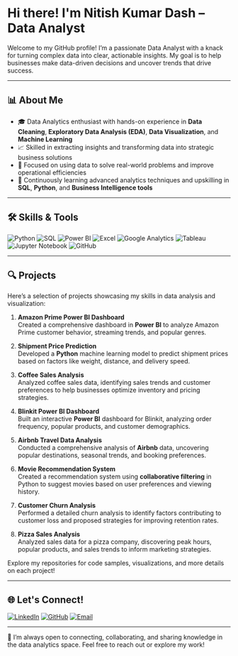 #  Hi there! I'm Nitish Kumar Dash – Data Analyst

Welcome to my GitHub profile! I’m a passionate Data Analyst with a knack for turning complex data into clear, actionable insights. My goal is to help businesses make data-driven decisions and uncover trends that drive success.

---

## 📊 About Me

- 🎓 Data Analytics enthusiast with hands-on experience in **Data Cleaning**, **Exploratory Data Analysis (EDA)**, **Data Visualization**, and **Machine Learning**
- 📈 Skilled in extracting insights and transforming data into strategic business solutions
- 💼 Focused on using data to solve real-world problems and improve operational efficiencies
- 🌱 Continuously learning advanced analytics techniques and upskilling in **SQL**, **Python**, and **Business Intelligence tools**

---

## 🛠️ Skills & Tools

![Python](https://img.shields.io/badge/Python-3776AB?style=for-the-badge&logo=python&logoColor=white)
![SQL](https://img.shields.io/badge/SQL-336791?style=for-the-badge&logo=postgresql&logoColor=white)
![Power BI](https://img.shields.io/badge/Power_BI-F2C811?style=for-the-badge&logo=powerbi&logoColor=black)
![Excel](https://img.shields.io/badge/Excel-217346?style=for-the-badge&logo=microsoft-excel&logoColor=white)
![Google Analytics](https://img.shields.io/badge/Google_Analytics-E37400?style=for-the-badge&logo=google-analytics&logoColor=white)
![Tableau](https://img.shields.io/badge/Tableau-E97627?style=for-the-badge&logo=tableau&logoColor=white)
![Jupyter Notebook](https://img.shields.io/badge/Jupyter_Notebook-F37626?style=for-the-badge&logo=jupyter&logoColor=white)
![GitHub](https://img.shields.io/badge/GitHub-181717?style=for-the-badge&logo=github&logoColor=white)

---

## 🔍 Projects

Here’s a selection of projects showcasing my skills in data analysis and visualization:

1. **Amazon Prime Power BI Dashboard**  
   Created a comprehensive dashboard in **Power BI** to analyze Amazon Prime customer behavior, streaming trends, and popular genres.

2. **Shipment Price Prediction**  
   Developed a **Python** machine learning model to predict shipment prices based on factors like weight, distance, and delivery speed.

3. **Coffee Sales Analysis**  
   Analyzed coffee sales data, identifying sales trends and customer preferences to help businesses optimize inventory and pricing strategies.

4. **Blinkit Power BI Dashboard**  
   Built an interactive **Power BI** dashboard for Blinkit, analyzing order frequency, popular products, and customer demographics.

5. **Airbnb Travel Data Analysis**  
   Conducted a comprehensive analysis of **Airbnb** data, uncovering popular destinations, seasonal trends, and booking preferences.

6. **Movie Recommendation System**  
   Created a recommendation system using **collaborative filtering** in Python to suggest movies based on user preferences and viewing history.

7. **Customer Churn Analysis**  
   Performed a detailed churn analysis to identify factors contributing to customer loss and proposed strategies for improving retention rates.

8. **Pizza Sales Analysis**  
   Analyzed sales data for a pizza company, discovering peak hours, popular products, and sales trends to inform marketing strategies.

Explore my repositories for code samples, visualizations, and more details on each project!

---

## 🌐 Let's Connect!

[![LinkedIn](https://img.shields.io/badge/LinkedIn-0077B5?style=for-the-badge&logo=linkedin&logoColor=white)](https://www.linkedin.com/in/nitish-kr-dash)
[![GitHub](https://img.shields.io/badge/GitHub-100000?style=for-the-badge&logo=github&logoColor=white)](https://github.com/Nitishdash04)
[![Email](https://img.shields.io/badge/Email-D14836?style=for-the-badge&logo=gmail&logoColor=white)](dashnitish0@gmail.com)

---

🌟 I’m always open to connecting, collaborating, and sharing knowledge in the data analytics space. Feel free to reach out or explore my work!


<!---
Nitishdash04/Nitishdash04 is a ✨ special ✨ repository because its `README.md` (this file) appears on your GitHub profile.
You can click the Preview link to take a look at your changes.
--->
